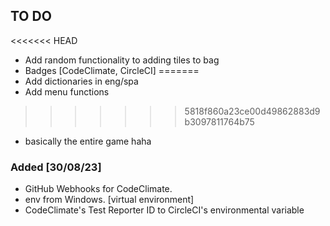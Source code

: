 ## TO DO
<<<<<<< HEAD
- Add random functionality to adding tiles to bag
- Badges [CodeClimate, CircleCI]
=======
- Add dictionaries in eng/spa
- Add menu functions
>>>>>>> 5818f860a23ce00d49862883d9b3097811764b75
- basically the entire game haha

### Added [30/08/23]
- GitHub Webhooks for CodeClimate.
- env from Windows. [virtual environment]
- CodeClimate's Test Reporter ID to CircleCI's environmental variable 